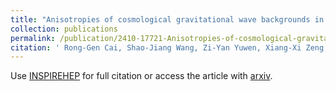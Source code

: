 ```yaml
---
title: "Anisotropies of cosmological gravitational wave backgrounds in non-flat spacetime"
collection: publications
permalink: /publication/2410-17721-Anisotropies-of-cosmological-gravitational-wave-backgrounds-in-non-flat-spacetime
citation: ' Rong-Gen Cai, Shao-Jiang Wang, Zi-Yan Yuwen, Xiang-Xi Zeng, &quot;Anisotropies of cosmological gravitational wave backgrounds in non-flat spacetime.&quot; [arXiv:2410.17721] '
---
```

Use [INSPIREHEP](https://inspirehep.net/literature?sort=mostrecent&size=25&page=1&q=2410.17721) for full citation or access the article with [arxiv](https://arxiv.org/abs/2410.17721). 